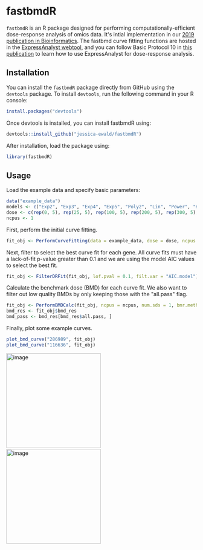# fastbmdR

`fastbmdR` is an R package designed for performing computationally-efficient dose-response analysis of omics data. It's intial implementation in our [2019 publication in Bioinformatics](https://academic.oup.com/bioinformatics/article/37/7/1035/5881631). The fastbmd curve fitting functions are hosted in the [ExpressAnalyst webtool](https://www.expressanalyst.ca), and you can follow Basic Protocol 10 in [this publication](https://currentprotocols.onlinelibrary.wiley.com/doi/10.1002/cpz1.922) to learn how to use ExpressAnalyst for dose-response analysis.

## Installation

You can install the `fastbmdR` package directly from GitHub using the `devtools` package. To install `devtools`, run the following command in your R console:

```r
install.packages("devtools")
```

Once devtools is installed, you can install fastbmdR using:
```r
devtools::install_github("jessica-ewald/fastbmdR")
```

After installation, load the package using:
```r
library(fastbmdR)
```

## Usage

Load the example data and specify basic parameters:
```r
data("example_data")
models <- c("Exp2", "Exp3", "Exp4", "Exp5", "Poly2", "Lin", "Power", "Hill")
dose <- c(rep(0, 5), rep(25, 5), rep(100, 5), rep(200, 5), rep(300, 5), rep(400, 5))
ncpus <- 1
```
First, perform the initial curve fitting.
```r
fit_obj <- PerformCurveFitting(data = example_data, dose = dose, ncpus = ncpus, models = models)
```
Next, filter to select the best curve fit for each gene. All curve fits must have a lack-of-fit p-value greater than 0.1 and we are using the model AIC values to select the best fit.
```r
fit_obj <- FilterDRFit(fit_obj, lof.pval = 0.1, filt.var = "AIC.model")
```
Calculate the benchmark dose (BMD) for each curve fit. We also want to filter out low quality BMDs by only keeping those with the "all.pass" flag.
```r
fit_obj <- PerformBMDCalc(fit_obj, ncpus = ncpus, num.sds = 1, bmr.method = "sample.mean")
bmd_res <- fit_obj$bmd_res
bmd_pass <- bmd_res[bmd_res$all.pass, ]
```
Finally, plot some example curves.
```r
plot_bmd_curve("286989", fit_obj)
plot_bmd_curve("116636", fit_obj)
```
<img width="250" alt="image" src="https://github.com/user-attachments/assets/371b281b-0b77-4c2d-8b71-8f9e95cf8bd2" />
&nbsp;&nbsp;&nbsp;&nbsp;
<img width="250" alt="image" src="https://github.com/user-attachments/assets/30a9a605-6624-482c-882c-6b8279492260" />
